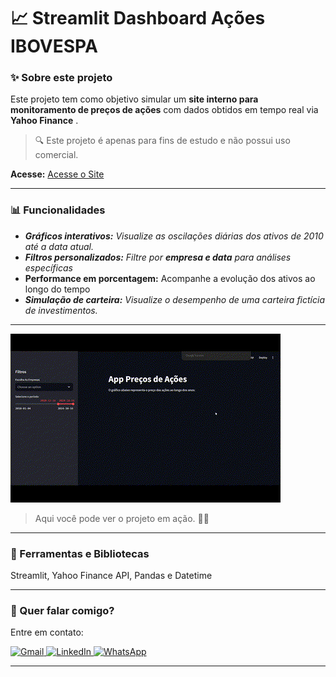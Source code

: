# 📈 Streamlit Dashboard Ações IBOVESPA

### ✨ Sobre este projeto

Este projeto tem como objetivo simular um **site interno para monitoramento de preços de ações** com dados obtidos em tempo real via  **Yahoo Finance** .
> 🔍 Este projeto é apenas para fins de estudo e não possui uso comercial.

**Acesse:** [Acesse o Site](https://projeto-acoes.streamlit.app/)

---

### 📊 Funcionalidades

- ***Gráficos interativos:** Visualize as oscilações diárias dos ativos de 2010 até a data atual.*
- ***Filtros personalizados:** Filtre por **empresa e data** para análises específicas*
- **Performance em porcentagem:** Acompanhe a evolução dos ativos ao longo do tempo
- ***Simulação de carteira:** Visualize o desempenho de uma carteira fictícia de investimentos.*

---

<img src="acoes.gif" alt="Streamlit Projeto">

> Aqui você pode ver o projeto em ação. 🐱‍💻

---

### 🚀 Ferramentas e Bibliotecas

Streamlit, Yahoo Finance API, Pandas e Datetime

---

### 💌 Quer falar comigo?

Entre em contato:

<p align="left">  
<a href="mailto:edsoncarvalhointuria@gmail.com" title="Gmail">  
  <img src="https://img.shields.io/badge/-Gmail-FF0000?style=flat-square&labelColor=FF0000&logo=gmail&logoColor=white" alt="Gmail"/>  
</a>  
<a href="#" title="LinkedIn">  
  <img src="https://img.shields.io/badge/-LinkedIn-0e76a8?style=flat-square&logo=linkedin&logoColor=white" alt="LinkedIn"/>  
</a>  
<a href="https://wa.me/5511962400219" title="WhatsApp">  
  <img src="https://img.shields.io/badge/-WhatsApp-25d366?style=flat-square&labelColor=25d366&logo=whatsapp&logoColor=white" alt="WhatsApp"/>  
</a>  
</p>

---
